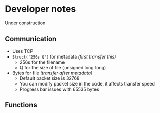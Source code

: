# Developer notes
Under construction
## Communication
- Uses TCP
- `Struct('256s Q')` for metadata _(first transfer this)_
	- 256s for the filename
	- Q for the size of file (unsigned long long)
- Bytes for file _(transfer after metadata)_
	- Default packet size is 32768
	- You can modify packet size in the code, it affects transfer speed
	- Progress bar issues with 65535 bytes

## Functions
